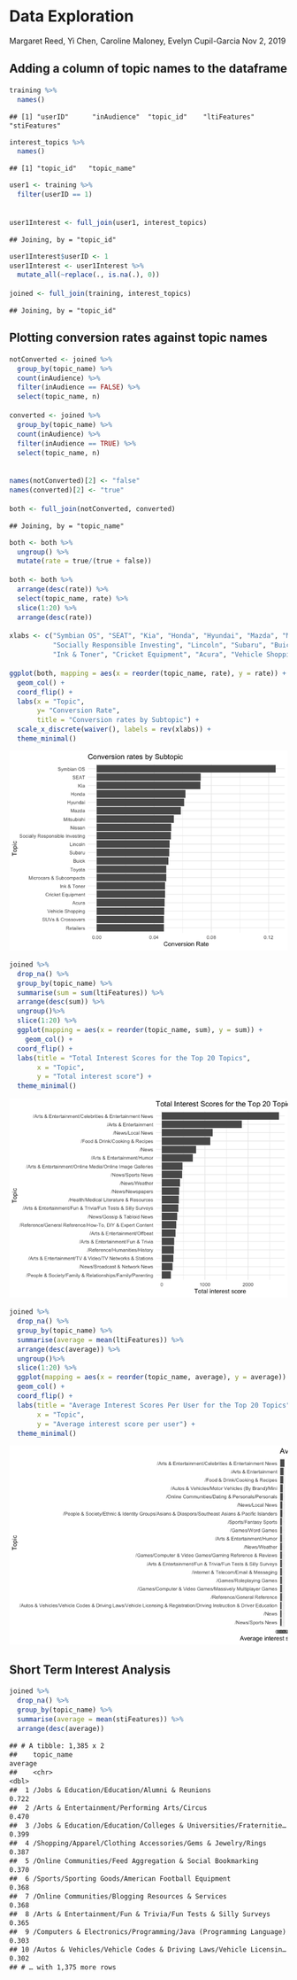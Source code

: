 Data Exploration
================
Margaret Reed, Yi Chen, Caroline Maloney, Evelyn Cupil-Garcia
Nov 2, 2019

## Adding a column of topic names to the dataframe

``` r
training %>%
  names()
```

    ## [1] "userID"      "inAudience"  "topic_id"    "ltiFeatures" "stiFeatures"

``` r
interest_topics %>%
  names()
```

    ## [1] "topic_id"   "topic_name"

``` r
user1 <- training %>%
  filter(userID == 1) 


user1Interest <- full_join(user1, interest_topics)
```

    ## Joining, by = "topic_id"

``` r
user1Interest$userID <- 1
user1Interest <- user1Interest %>%
  mutate_all(~replace(., is.na(.), 0))

joined <- full_join(training, interest_topics)
```

    ## Joining, by = "topic_id"

## Plotting conversion rates against topic names

``` r
notConverted <- joined %>%
  group_by(topic_name) %>%
  count(inAudience) %>%
  filter(inAudience == FALSE) %>% 
  select(topic_name, n)

converted <- joined %>%
  group_by(topic_name) %>%
  count(inAudience) %>%
  filter(inAudience == TRUE) %>%
  select(topic_name, n)


names(notConverted)[2] <- "false"
names(converted)[2] <- "true"

both <- full_join(notConverted, converted)
```

    ## Joining, by = "topic_name"

``` r
both <- both %>%
  ungroup() %>%
  mutate(rate = true/(true + false))

both <- both %>%
  arrange(desc(rate)) %>%
  select(topic_name, rate) %>%
  slice(1:20) %>%
  arrange(desc(rate))

xlabs <- c("Symbian OS", "SEAT", "Kia", "Honda", "Hyundai", "Mazda", "Mitsubishi", "Nissan", 
           "Socially Responsible Investing", "Lincoln", "Subaru", "Buick", "Toyota", "Microcars & Subcompacts", 
           "Ink & Toner", "Cricket Equipment", "Acura", "Vehicle Shopping", "SUVs & Crossovers", "Retailers")

ggplot(both, mapping = aes(x = reorder(topic_name, rate), y = rate)) +
  geom_col() +
  coord_flip() + 
  labs(x = "Topic", 
       y= "Conversion Rate", 
       title = "Conversion rates by Subtopic") +
  scale_x_discrete(waiver(), labels = rev(xlabs)) + 
  theme_minimal()
```

![](exploration_files/figure-gfm/conversion-rate-1.png)<!-- -->

``` r
joined %>%
  drop_na() %>%
  group_by(topic_name) %>%
  summarise(sum = sum(ltiFeatures)) %>%
  arrange(desc(sum)) %>%
  ungroup()%>%
  slice(1:20) %>%
  ggplot(mapping = aes(x = reorder(topic_name, sum), y = sum)) +
    geom_col() + 
  coord_flip() + 
  labs(title = "Total Interest Scores for the Top 20 Topics", 
       x = "Topic", 
       y = "Total interest score") + 
  theme_minimal()
```

![](exploration_files/figure-gfm/score_totals-1.png)<!-- -->

``` r
joined %>%
  drop_na() %>%
  group_by(topic_name) %>%
  summarise(average = mean(ltiFeatures)) %>%
  arrange(desc(average)) %>%
  ungroup()%>%
  slice(1:20) %>%
  ggplot(mapping = aes(x = reorder(topic_name, average), y = average)) +
  geom_col() + 
  coord_flip() + 
  labs(title = "Average Interest Scores Per User for the Top 20 Topics", 
       x = "Topic", 
       y = "Average interest score per user") + 
  theme_minimal()
```

![](exploration_files/figure-gfm/score_average-1.png)<!-- -->

## Short Term Interest Analysis

``` r
joined %>%
  drop_na() %>%
  group_by(topic_name) %>%
  summarise(average = mean(stiFeatures)) %>%
  arrange(desc(average))
```

    ## # A tibble: 1,385 x 2
    ##    topic_name                                                       average
    ##    <chr>                                                              <dbl>
    ##  1 /Jobs & Education/Education/Alumni & Reunions                      0.722
    ##  2 /Arts & Entertainment/Performing Arts/Circus                       0.470
    ##  3 /Jobs & Education/Education/Colleges & Universities/Fraternitie…   0.399
    ##  4 /Shopping/Apparel/Clothing Accessories/Gems & Jewelry/Rings        0.387
    ##  5 /Online Communities/Feed Aggregation & Social Bookmarking          0.370
    ##  6 /Sports/Sporting Goods/American Football Equipment                 0.368
    ##  7 /Online Communities/Blogging Resources & Services                  0.368
    ##  8 /Arts & Entertainment/Fun & Trivia/Fun Tests & Silly Surveys       0.365
    ##  9 /Computers & Electronics/Programming/Java (Programming Language)   0.303
    ## 10 /Autos & Vehicles/Vehicle Codes & Driving Laws/Vehicle Licensin…   0.302
    ## # … with 1,375 more rows
